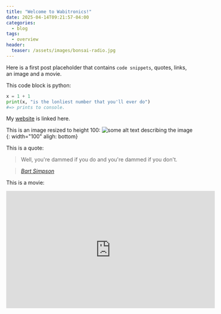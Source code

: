 ```yaml
---
title: "Welcome to Wabitronics!"
date: 2025-04-14T09:21:57-04:00
categories:
  - blog
tags:
  - overview
header:
  teaser: /assets/images/bonsai-radio.jpg
---
```


Here is a first post placeholder that contains `code snippets`, quotes, links, an image and a movie.

This code block is python:

```python
x = 1 + 1
print(x, "is the lonliest number that you'll ever do")
#=> prints to console.
```

My [website](https://www.faludi.com) is linked here.

This is an image resized to height 100:
![some alt text describing the image]( {{site.baseurl}}/assets/images/rob-photo.jpg){: width="100" aligh: bottom} 

This is a quote:
> Well, you're dammed if you do and you're dammed if you don't.
  
> <cite><a href="https://simpsons.fandom.com/wiki/Bart_Simpson/Quotes">Bart Simpson</a></cite>

This is a movie:
<iframe width="560" height="315" src="https://www.youtube.com/embed/-nrpYVTEFB0?si=GUr0qkVdDtenBsVF" title="YouTube video player" frameborder="0" allow="accelerometer; autoplay; clipboard-write; encrypted-media; gyroscope; picture-in-picture; web-share" referrerpolicy="strict-origin-when-cross-origin" allowfullscreen></iframe>
